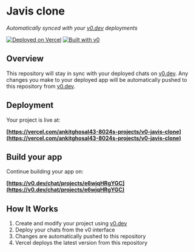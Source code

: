 # Javis clone

*Automatically synced with your [v0.dev](https://v0.dev) deployments*

[![Deployed on Vercel](https://img.shields.io/badge/Deployed%20on-Vercel-black?style=for-the-badge&logo=vercel)](https://vercel.com/ankitghosal43-8024s-projects/v0-javis-clone)
[![Built with v0](https://img.shields.io/badge/Built%20with-v0.dev-black?style=for-the-badge)](https://v0.dev/chat/projects/e6wjqHRgYGC)

## Overview

This repository will stay in sync with your deployed chats on [v0.dev](https://v0.dev).
Any changes you make to your deployed app will be automatically pushed to this repository from [v0.dev](https://v0.dev).

## Deployment

Your project is live at:

**[https://vercel.com/ankitghosal43-8024s-projects/v0-javis-clone](https://vercel.com/ankitghosal43-8024s-projects/v0-javis-clone)**

## Build your app

Continue building your app on:

**[https://v0.dev/chat/projects/e6wjqHRgYGC](https://v0.dev/chat/projects/e6wjqHRgYGC)**

## How It Works

1. Create and modify your project using [v0.dev](https://v0.dev)
2. Deploy your chats from the v0 interface
3. Changes are automatically pushed to this repository
4. Vercel deploys the latest version from this repository